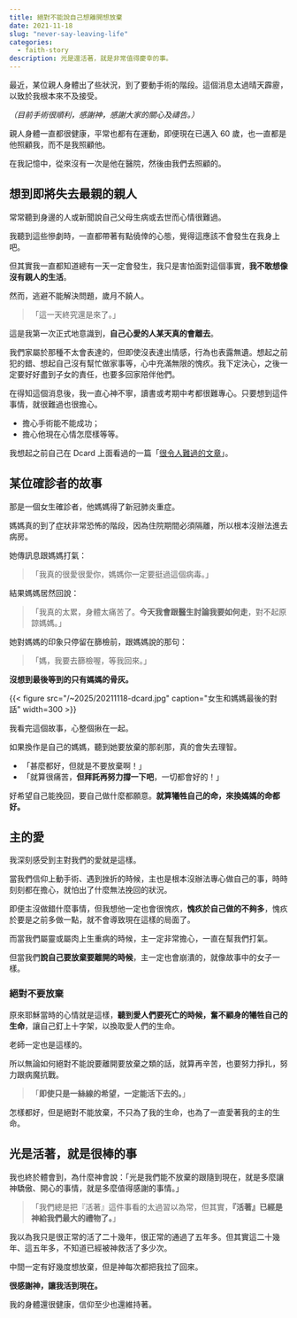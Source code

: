 ```yaml
---
title: 絕對不能說自己想離開想放棄
date: 2021-11-18
slug: "never-say-leaving-life"
categories:
  - faith-story
description: 光是還活著，就是非常值得慶幸的事。
---
```


最近，某位親人身體出了些狀況，到了要動手術的階段。這個消息太過晴天霹靂，以致於我根本來不及接受。

_（目前手術很順利，感謝神，感謝大家的關心及禱告。）_

親人身體一直都很健康，平常也都有在運動，即便現在已邁入 60 歲，也一直都是他照顧我，而不是我照顧他。

在我記憶中，從來沒有一次是他在醫院，然後由我們去照顧的。

## 想到即將失去最親的親人

常常聽到身邊的人或新聞說自己父母生病或去世而心情很難過。

我聽到這些慘劇時，一直都帶著有點僥倖的心態，覺得這應該不會發生在我身上吧。

但其實我一直都知道總有一天一定會發生，我只是害怕面對這個事實，**我不敢想像沒有親人的生活**。

然而，逃避不能解決問題，歲月不饒人。

> 「這一天終究還是來了。」

這是我第一次正式地意識到，**自己心愛的人某天真的會離去**。

我們家屬於那種不太會表達的，但即使沒表達出情感，行為也表露無遺。想起之前犯的錯、想起自己沒有幫忙做家事等，心中充滿無限的愧疚。我下定決心，之後一定要好好盡到子女的責任，也要多回家陪伴他們。

在得知這個消息後，我一直心神不寧，讀書或考期中考都很難專心。只要想到這件事情，就很難過也很擔心。

- 擔心手術能不能成功；
- 擔心他現在心情怎麼樣等等。

我想起之前自己在 Dcard 上面看過的一篇「[很令人難過的文章](https://www.dcard.tw/f/2019_ncov/p/236550335?cid=A730EF48-F4EC-472A-9766-3AFB51961A2D)」。

## 某位確診者的故事

那是一個女生確診者，他媽媽得了新冠肺炎重症。

媽媽真的到了症狀非常恐怖的階段，因為住院期間必須隔離，所以根本沒辦法進去病房。

她傳訊息跟媽媽打氣：

> 「我真的很愛很愛你，媽媽你一定要挺過這個病毒。」

結果媽媽居然回說：

> 「我真的太累，身體太痛苦了。**今天我會跟醫生討論我要如何走**，對不起原諒媽媽。」

她對媽媽的印象只停留在篩檢前，跟媽媽說的那句：

> 「媽，我要去篩檢喔，等我回來。」

**沒想到最後等到的只有媽媽的骨灰。**

{{< figure src="/~2025/20211118-dcard.jpg" caption="女生和媽媽最後的對話" width=300 >}}

我看完這個故事，心整個揪在一起。

如果換作是自己的媽媽，聽到她要放棄的那剎那，真的會失去理智。

- 「甚麼都好，但就是不要放棄啊！」
- 「就算很痛苦，**但拜託再努力撐一下吧**，一切都會好的！」

好希望自己能挽回，要自己做什麼都願意。**就算犧牲自己的命，來換媽媽的命都好。**

## 主的愛

我深刻感受到主對我們的愛就是這樣。

當我們信仰上動手術、遇到挫折的時候，主也是根本沒辦法專心做自己的事，時時刻刻都在擔心，就怕出了什麼無法挽回的狀況。

即便主沒做錯什麼事情，但我想他一定也會很愧疚，**愧疚於自己做的不夠多**，愧疚於要是之前多做一點，就不會導致現在這樣的局面了。

而當我們屬靈或屬肉上生重病的時候，主一定非常擔心，一直在幫我們打氣。

但當我們**說自己要放棄要離開的時候**，主一定也會崩潰的，就像故事中的女子一樣。

### 絕對不要放棄

原來耶穌當時的心情就是這樣，**聽到愛人們要死亡的時候，奮不顧身的犧牲自己的生命**，讓自己釘上十字架，以換取愛人們的生命。

老師一定也是這樣的。

所以無論如何絕對不能說要離開要放棄之類的話，就算再辛苦，也要努力掙扎，努力跟病魔抗戰。

> 「**即使只是一絲線的希望，一定能活下去的。**」

怎樣都好，但是絕對不能放棄，不只為了我的生命，也為了一直愛著我的主的生命。

## 光是活著，就是很棒的事

我也終於體會到，為什麼神會說：「光是我們能不放棄的跟隨到現在，就是多麼讓神驕傲、開心的事情，就是多麼值得感謝的事情。」

> 「我們總是把『活著』這件事看的太過習以為常，但其實，**『活著』已經是神給我們最大的禮物了。**」

我以為我只是很正常的活了二十幾年，很正常的通過了五年多。但其實這二十幾年、這五年多，不知道已經被神救活了多少次。

中間一定有好幾度想放棄，但是神每次都把我拉了回來。

**很感謝神，讓我活到現在。**

我的身體還很健康，信仰至少也還維持著。
